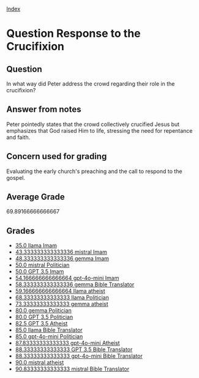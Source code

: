 
[Index](../../index.md)
# Question Response to the Crucifixion
## Question
In what way did Peter address the crowd regarding their role in the crucifixion?

## Answer from notes
Peter pointedly states that the crowd collectively crucified Jesus but emphasizes that God raised Him to life, stressing the need for repentance and faith.

## Concern used for grading
Evaluating the early church's preaching and the call to respond to the gospel.

## Average Grade
69.89166666666667

## Grades
 * [35.0 llama Imam](../answers/llama_Imam/Response_to_the_Crucifixion.md)
 * [43.333333333333336 mistral Imam](../answers/mistral_Imam/Response_to_the_Crucifixion.md)
 * [48.333333333333336 gemma Imam](../answers/gemma_Imam/Response_to_the_Crucifixion.md)
 * [50.0 mistral Politician](../answers/mistral_Politician/Response_to_the_Crucifixion.md)
 * [50.0 GPT 3.5 Imam](../answers/GPT_3.5_Imam/Response_to_the_Crucifixion.md)
 * [54.166666666666664 gpt-4o-mini Imam](../answers/gpt-4o-mini_Imam/Response_to_the_Crucifixion.md)
 * [58.333333333333336 gemma Bible Translator](../answers/gemma_Bible_Translator/Response_to_the_Crucifixion.md)
 * [59.166666666666664 llama atheist](../answers/llama_atheist/Response_to_the_Crucifixion.md)
 * [68.33333333333333 llama Politician](../answers/llama_Politician/Response_to_the_Crucifixion.md)
 * [73.33333333333333 gemma atheist](../answers/gemma_atheist/Response_to_the_Crucifixion.md)
 * [80.0 gemma Politician](../answers/gemma_Politician/Response_to_the_Crucifixion.md)
 * [80.0 GPT 3.5 Politician](../answers/GPT_3.5_Politician/Response_to_the_Crucifixion.md)
 * [82.5 GPT 3.5 Atheist](../answers/GPT_3.5_Atheist/Response_to_the_Crucifixion.md)
 * [85.0 llama Bible Translator](../answers/llama_Bible_Translator/Response_to_the_Crucifixion.md)
 * [85.0 gpt-4o-mini Politician](../answers/gpt-4o-mini_Politician/Response_to_the_Crucifixion.md)
 * [87.83333333333333 gpt-4o-mini Atheist](../answers/gpt-4o-mini_Atheist/Response_to_the_Crucifixion.md)
 * [88.33333333333333 GPT 3.5 Bible Translator](../answers/GPT_3.5_Bible_Translator/Response_to_the_Crucifixion.md)
 * [88.33333333333333 gpt-4o-mini Bible Translator](../answers/gpt-4o-mini_Bible_Translator/Response_to_the_Crucifixion.md)
 * [90.0 mistral atheist](../answers/mistral_atheist/Response_to_the_Crucifixion.md)
 * [90.83333333333333 mistral Bible Translator](../answers/mistral_Bible_Translator/Response_to_the_Crucifixion.md)
